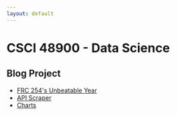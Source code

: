 ```yaml
---
layout: default
---
```


# CSCI 48900 - Data Science

## Blog Project
 * [FRC 254's Unbeatable Year](blog)
 * [API Scraper](https://github.com/randomtestfive/blueAllianceScraper)
 * [Charts](https://gist.github.com/randomtestfive/b4279795ea07dde6c692c27ffbf38086) 
